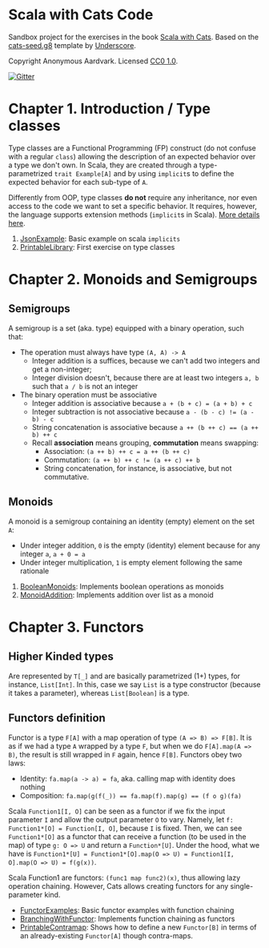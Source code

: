 # Scala with Cats Code

Sandbox project for the exercises in the book [Scala with Cats][book].
Based on the [cats-seed.g8][cats-seed] template by [Underscore][underscore].

Copyright Anonymous Aardvark. Licensed [CC0 1.0][license].

[![Gitter](https://badges.gitter.im/Join%20Chat.svg)][gitter]



# Chapter 1. Introduction / Type classes

Type classes are a Functional Programming (FP) construct (do not confuse with a regular `class`) allowing the
description of an expected behavior over a type we don't own. In Scala, they are created through a type-parametrized
`trait Example[A]` and by using `implicit`s to define the expected behavior for each sub-type of `A`.

Differently from OOP, type classes **do not** require any inheritance, nor even access to the code we want to set a
specific behavior. It requires, however, the language supports extension methods (`implicit`s in Scala).
[More details here](https://docs.scala-lang.org/scala3/book/ca-type-classes.html).

1. [JsonExample](src/main/scala/sandbox/chapter1/JsonExample.scala): Basic example on scala `implicits`
2. [PrintableLibrary](src/main/scala/sandbox/chapter1/PrintableLibrary.scala): First exercise on type classes


# Chapter 2. Monoids and Semigroups

## Semigroups
A semigroup is a set (aka. type) equipped with a binary operation, such that:
- The operation must always have type `(A, A) -> A`
  - Integer addition is a suffices, because we can't add two integers and get a non-integer;
  - Integer division doesn't, because there are at least two integers `a, b` such that `a / b` is not an integer
- The binary operation must be associative
  - Integer addition is associative because `a + (b + c) = (a + b) + c`
  - Integer subtraction is not associative because `a - (b - c) != (a - b) - c`
  - String concatenation is associative because `a ++ (b ++ c) == (a ++ b) ++ c`
  - Recall **association** means grouping, **commutation** means swapping:
    - Association: `(a ++ b) ++ c = a ++ (b ++ c)`
    - Commutation: `(a ++ b) ++ c != (a ++ c) ++ b`
    - String concatenation, for instance, is associative, but not commutative.

## Monoids
A monoid is a semigroup containing an identity (empty) element on the set `A`:
- Under integer addition, `0` is the empty (identity) element because for any integer `a`, `a + 0 = a`
- Under integer multiplication, `1` is empty element following the same rationale

1. [BooleanMonoids](./src/main/scala/sandbox/chapter2/BooleanMonoids.scala): Implements boolean operations as monoids
2. [MonoidAddition](./src/main/scala/sandbox/chapter2/MonoidAddition.scala): Implements addition over list as a monoid

# Chapter 3. Functors

## Higher Kinded types

Are represented by `T[_]` and are basically parametrized (1+) types, for instance, `List[Int]`. In this, case we say
`List` is a type constructor (because it takes a parameter), whereas `List[Boolean]` is a type.

## Functors definition
Functor is a type `F[A]` with a map operation of type `(A => B) => F[B]`. It is as if we had a type `A` wrapped by a
type `F`, but when we do `F[A].map(A => B)`, the result is still wrapped in `F` again, hence `F[B]`. Functors obey two
laws:
- Identity: `fa.map(a -> a) = fa`, aka. calling map with identity does nothing
- Composition: `fa.map(g(f(_)) == fa.map(f).map(g) == (f o g)(fa)`

Scala `Function1[I, O]` can be seen as a functor if we fix the input parameter `I` and allow the output
parameter `O` to vary. Namely, let `f: Function1*[O] = Function[I, O]`, because `I` is fixed. Then, we can see `Function1*[O]`
as a functor that can receive a function (to be used in the map) of type `g: O => U` and return a `Function*[U]`. Under
the hood, what we have is `Function1*[U] = Function1*[O].map(O => U) = Function1[I, O].map(O => U) = f(g(x))`.

Scala Function1 are functors: `(func1 map func2)(x)`, thus allowing lazy operation chaining. However, Cats allows
creating functors for any single-parameter kind.

- [FunctorExamples](./src/main/scala/sandbox/chapter3/FunctorExamples.scala): Basic functor examples with function
chaining
- [BranchingWithFunctor](./src/main/scala/sandbox/chapter3/BranchingWithFunctor.scala): Implements function chaining as
functors
- [PrintableContramap](./src/main/scala/sandbox/chapter3/PrintableContramap.scala): Shows how to define a new
`Functor[B]` in terms of an already-existing `Functor[A]` though contra-maps.

[cats-seed]: https://github.com/underscoreio/cats-seed.g8
[underscore]: https://underscore.io
[book]: https://www.scalawithcats.com/dist/scala-with-cats.pdf
[license]: https://creativecommons.org/publicdomain/zero/1.0/
[gitter]: https://gitter.im/underscoreio/scala?utm_source=essential-scala-readme&utm_medium=badge&utm_campaign=essential-scala

